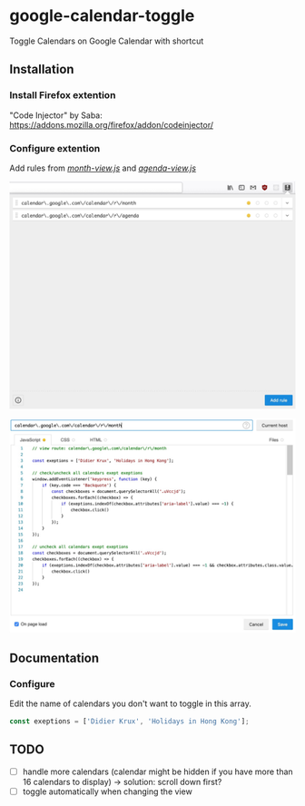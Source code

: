 # google-calendar-toggle

Toggle Calendars on Google Calendar with shortcut

## Installation

### Install Firefox extention

"Code Injector" by Saba: https://addons.mozilla.org/firefox/addon/codeinjector/

### Configure extention

Add rules from [*month-view.js*](https://github.com/didierkrux/google-calendar-toggle/blob/master/month-view.js) and [*agenda-view.js*](https://github.com/didierkrux/google-calendar-toggle/blob/master/agenda-view.js)

![add rules](https://raw.githubusercontent.com/didierkrux/google-calendar-toggle/master/images/add_rules.jpg)

![add javascript](https://raw.githubusercontent.com/didierkrux/google-calendar-toggle/master/images/add_javascript.jpg)

## Documentation

### Configure

Edit the name of calendars you don't want to toggle in this array.

```js
const exeptions = ['Didier Krux', 'Holidays in Hong Kong'];
```

## TODO

- [ ] handle more calendars (calendar might be hidden if you have more than 16 calendars to display)
    -> solution: scroll down first?
- [ ] toggle automatically when changing the view
